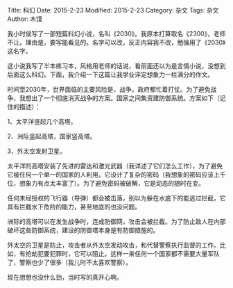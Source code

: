 Title: 科幻
Date: 2015-2-23
Modified: 2015-2-23
Category: 杂文
Tags: 杂文
Author: 木馍

我小时侯写了一部短篇科幻小说，名叫《2030》。我原本打算取名《2300》，老师不让。理由是，要写能看见的。名字可以改，反正内容我不改，勉强用了《2030》这名字。

这小说我写了半本练习本，风格用老师的话说，看前面还以为是言情小说，没想到后面这么科幻。下面，我介绍一下这篇让我学业评定想象力一栏满分的作文。

时间至2030年，世界面临的主要风险是，战争。政府都忙着打仗。为了避免战争，我想出了一个彻底消灭战争的方案。国家之间集资建防御系统。方案如下（记住的描述）：

1、太平洋竖起几个高塔。

2、洲际竖起高塔，国家竖高塔。

3、外太空发射卫星。

太平洋的高塔安装了先进的雷达和激光武器（我详述了它们怎么工作），为了避免它被任何一个单一的国家的人利用，它设计了复杂的密码（我想象的密码应该上千位，想象力有点太丰富了）。为了避免密码被破解，它是动态的随时在变。

任何未经授权的飞行器（导弹）都会被击落，别以为躲在水底下的能逃过拦截，它具有拦截水下危险的能力，甚至地底的也没问题。

洲际的高塔可以在发生战争时，连成防御网，攻击会被拦截。为了防止敌人在内部破坏这些防御系统，建设的防御塔本身是有防御措施的。

外太空的卫星是防止，攻击者从外太空发动攻击，和代替警察执行监督的工作。比如，有抢劫犯要犯罪时，它可以阻止。这样一来任何一个国家都不需要大量军队了，警察也少了很多（我儿时不太喜欢警察）。

现在想想也没什么劲，当时写的真开心啊。